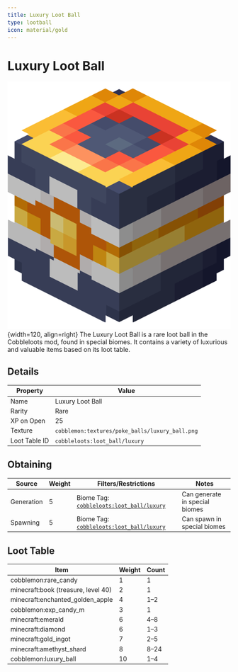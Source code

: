 ```yaml
---
title: Luxury Loot Ball
type: lootball
icon: material/gold
---
```


# Luxury Loot Ball
![Luxury Ball](../../assets/ball/Luxury_Ball_(model).png){width=120, align=right}
The Luxury Loot Ball is a rare loot ball in the Cobbleloots mod, found in special biomes. It contains a variety of luxurious and valuable items based on its loot table.

## Details
| Property        | Value                                             |
|-----------------|---------------------------------------------------|
| Name            | Luxury Loot Ball                                  |
| Rarity          | Rare                                              |
| XP on Open      | 25                                                |
| Texture         | `cobblemon:textures/poke_balls/luxury_ball.png`   |
| Loot Table ID   | `cobbleloots:loot_ball/luxury`                    |

## Obtaining
| Source      | Weight | Filters/Restrictions                                      | Notes |
|-------------|--------|----------------------------------------------------------|-------|
| Generation  | 5      | Biome Tag: [`cobbleloots:loot_ball/luxury`](../../../reference/tags/biome_tags#cobblelootsloot_ballluxury) | Can generate in special biomes |
| Spawning    | 5      | Biome Tag: [`cobbleloots:loot_ball/luxury`](../../../reference/tags/biome_tags#cobblelootsloot_ballluxury) | Can spawn in special biomes    |


## Loot Table

| Item                              | Weight | Count   |
|------------------------------------|--------|---------|
| cobblemon:rare_candy               | 1      | 1       |
| minecraft:book (treasure, level 40)| 2      | 1       |
| minecraft:enchanted_golden_apple   | 4      | 1–2     |
| cobblemon:exp_candy_m              | 3      | 1       |
| minecraft:emerald                  | 6      | 4–8     |
| minecraft:diamond                  | 6      | 1–3     |
| minecraft:gold_ingot               | 7      | 2–5     |
| minecraft:amethyst_shard           | 8      | 8–24    |
| cobblemon:luxury_ball              | 10     | 1–4     |
